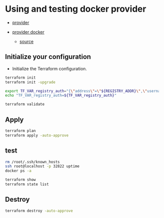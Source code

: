 # Using and testing docker provider

- [provider](https://github.com/kreuzwerker/terraform-provider-docker/tree/master/examples/provider)

- [provider docker](https://registry.terraform.io/providers/kreuzwerker/docker/latest)
  - [source](https://github.com/kreuzwerker/terraform-provider-docker)


## Initialize your configuration

- Initialize the Terraform configuration.

```sh
terraform init
terraform init -upgrade

export TF_VAR_registry_auth="{\"address\"=\"${REGISTRY_ADDR}\",\"username\"=\"${REGISTRY_USER}\",\"password\"=\"${REGISTRY_PASS}\"}"
echo "TF_VAR_registry_auth=${TF_VAR_registry_auth}"

terraform validate
```

## Apply

```sh
terraform plan
terraform apply -auto-approve
```

## test

```sh
rm /root/.ssh/known_hosts
ssh root@localhost -p 32822 uptime
docker ps -a

terraform show
terraform state list
```

## Destroy

```sh
terraform destroy -auto-approve
```
